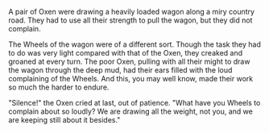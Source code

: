 A pair of Oxen were drawing a heavily loaded wagon along a miry
country road. They had to use all their strength to pull the
wagon, but they did not complain.

The Wheels of the wagon were of a different sort. Though the task
they had to do was very light compared with that of the Oxen,
they creaked and groaned at every turn. The poor Oxen, pulling
with all their might to draw the wagon through the deep mud, had
their ears filled with the loud complaining of the Wheels. And
this, you may well know, made their work so much the harder to
endure.

"Silence!" the Oxen cried at last, out of patience. "What have
you Wheels to complain about so loudly? We are drawing all the
weight, not you, and we are keeping still about it besides."
